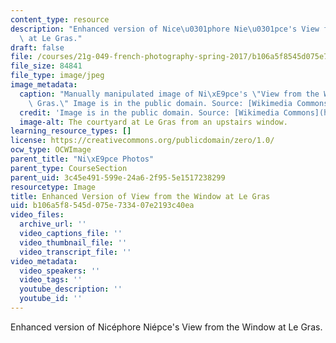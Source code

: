 ```yaml
---
content_type: resource
description: "Enhanced version of Nice\u0301phore Nie\u0301pce's View from the Window\
  \ at Le Gras."
draft: false
file: /courses/21g-049-french-photography-spring-2017/b106a5f8545d075e733407e2193c40ea_3.Niepce_2.jpg
file_size: 84841
file_type: image/jpeg
image_metadata:
  caption: "Manually manipulated image of Ni\xE9pce's \"View from the Window at Le\
    \ Gras.\" Image is in the public domain. Source: [Wikimedia Commons](https://en.wikipedia.org/wiki/Nic%C3%A9phore_Ni%C3%A9pce#/media/File:View_from_the_Window_at_Le_Gras,_Joseph_Nic%C3%A9phore_Ni%C3%A9pce.jpg)."
  credit: 'Image is in the public domain. Source: [Wikimedia Commons](https://en.wikipedia.org/wiki/Nic%C3%A9phore_Ni%C3%A9pce#/media/File:View_from_the_Window_at_Le_Gras,_Joseph_Nic%C3%A9phore_Ni%C3%A9pce.jpg).'
  image-alt: The courtyard at Le Gras from an upstairs window.
learning_resource_types: []
license: https://creativecommons.org/publicdomain/zero/1.0/
ocw_type: OCWImage
parent_title: "Ni\xE9pce Photos"
parent_type: CourseSection
parent_uid: 3c45e491-599e-24a6-2f95-5e1517238299
resourcetype: Image
title: Enhanced Version of View from the Window at Le Gras
uid: b106a5f8-545d-075e-7334-07e2193c40ea
video_files:
  archive_url: ''
  video_captions_file: ''
  video_thumbnail_file: ''
  video_transcript_file: ''
video_metadata:
  video_speakers: ''
  video_tags: ''
  youtube_description: ''
  youtube_id: ''
---
```

Enhanced version of Nicéphore Niépce's View from the Window at Le Gras.